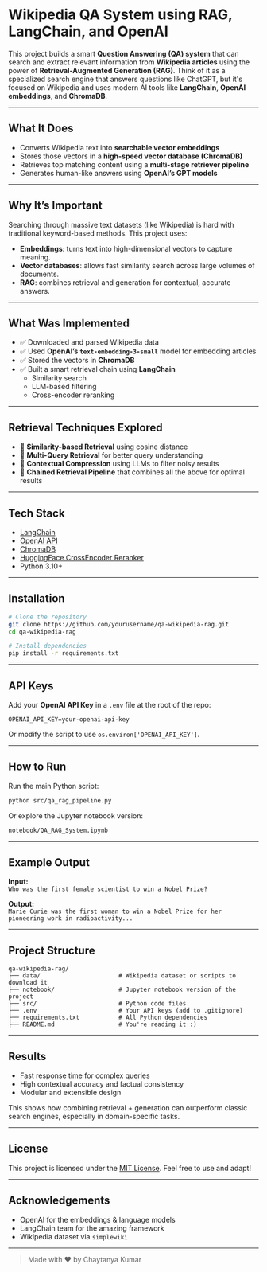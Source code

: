 #  Wikipedia QA System using RAG, LangChain, and OpenAI

This project builds a smart **Question Answering (QA) system** that can search and extract relevant information from **Wikipedia articles** using the power of **Retrieval-Augmented Generation (RAG)**. Think of it as a specialized search engine that answers questions like ChatGPT, but it's focused on Wikipedia and uses modern AI tools like **LangChain**, **OpenAI embeddings**, and **ChromaDB**.

---

##  What It Does

- Converts Wikipedia text into **searchable vector embeddings**
- Stores those vectors in a **high-speed vector database (ChromaDB)**
- Retrieves top matching content using a **multi-stage retriever pipeline**
- Generates human-like answers using **OpenAI’s GPT models**

---

##  Why It’s Important

Searching through massive text datasets (like Wikipedia) is hard with traditional keyword-based methods. This project uses:

- **Embeddings**: turns text into high-dimensional vectors to capture meaning.
- **Vector databases**: allows fast similarity search across large volumes of documents.
- **RAG**: combines retrieval and generation for contextual, accurate answers.

---

##  What Was Implemented

- ✅ Downloaded and parsed Wikipedia data
- ✅ Used **OpenAI’s `text-embedding-3-small`** model for embedding articles
- ✅ Stored the vectors in **ChromaDB**
- ✅ Built a smart retrieval chain using **LangChain**
  - Similarity search
  - LLM-based filtering
  - Cross-encoder reranking

---

##  Retrieval Techniques Explored

- 🔹 **Similarity-based Retrieval** using cosine distance
- 🔹 **Multi-Query Retrieval** for better query understanding
- 🔹 **Contextual Compression** using LLMs to filter noisy results
- 🔹 **Chained Retrieval Pipeline** that combines all the above for optimal results

---

##  Tech Stack

- [LangChain](https://www.langchain.com/)
- [OpenAI API](https://platform.openai.com/)
- [ChromaDB](https://www.trychroma.com/)
- [HuggingFace CrossEncoder Reranker](https://huggingface.co/BAAI/bge-reranker-large)
- Python 3.10+

---

## Installation

```bash
# Clone the repository
git clone https://github.com/yourusername/qa-wikipedia-rag.git
cd qa-wikipedia-rag

# Install dependencies
pip install -r requirements.txt
```

---

##  API Keys

Add your **OpenAI API Key** in a `.env` file at the root of the repo:

```
OPENAI_API_KEY=your-openai-api-key
```

Or modify the script to use `os.environ['OPENAI_API_KEY']`.

---

## How to Run

Run the main Python script:

```bash
python src/qa_rag_pipeline.py
```

Or explore the Jupyter notebook version:

```bash
notebook/QA_RAG_System.ipynb
```

---

##  Example Output

**Input:**  
`Who was the first female scientist to win a Nobel Prize?`

**Output:**  
`Marie Curie was the first woman to win a Nobel Prize for her pioneering work in radioactivity...`

---

##  Project Structure

```
qa-wikipedia-rag/
├── data/                      # Wikipedia dataset or scripts to download it
├── notebook/                  # Jupyter notebook version of the project
├── src/                       # Python code files
├── .env                       # Your API keys (add to .gitignore)
├── requirements.txt           # All Python dependencies
├── README.md                  # You're reading it :)
```

---

## Results

-  Fast response time for complex queries
-  High contextual accuracy and factual consistency
-  Modular and extensible design

This shows how combining retrieval + generation can outperform classic search engines, especially in domain-specific tasks.

---

##  License

This project is licensed under the [MIT License](https://choosealicense.com/licenses/mit/). Feel free to use and adapt!

---

##  Acknowledgements

- OpenAI for the embeddings & language models
- LangChain team for the amazing framework
- Wikipedia dataset via `simplewiki`

---

> Made with ❤️ by Chaytanya Kumar
